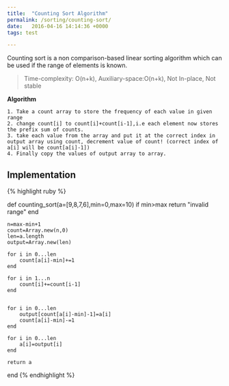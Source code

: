 ```yaml
---
title:  "Counting Sort Algorithm"
permalink: /sorting/counting-sort/
date:   2016-04-16 14:14:36 +0000
tags: test

---
```

 

Counting sort is a non comparison-based linear sorting algorithm which can be used if the range of elements is known.

> Time-complexity: O(n+k), Auxiliary-space:O(n+k), Not In-place, Not stable

**Algorithm**

    1. Take a count array to store the frequency of each value in given range
    2. change count[i] to count[i]+count[i-1],i.e each element now stores the prefix sum of counts.
    3. take each value from the array and put it at the correct index in output array using count, decrement value of count! (correct index of a[i] will be count[a[i]-1])
    4. Finally copy the values of output array to array.
    

## Implementation
{% highlight ruby %}

def counting_sort(a=[9,8,7,6],min=0,max=10)
    if min>max
      return "invalid range"
    end
    
  	n=max-min+1
	count=Array.new(n,0)
	len=a.length
	output=Array.new(len)
  
  	for i in 0...len
		count[a[i]-min]+=1
	end
	
  	for i in 1...n
		count[i]+=count[i-1]
	end
		
	
	for i in 0...len
		output[count[a[i]-min]-1]=a[i]
		count[a[i]-min]-=1
	end
	
	for i in 0...len
		a[i]=output[i]
	end
	
	return a
	
end
{% endhighlight %}


